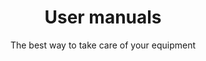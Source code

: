 ---
layout: manuals

lang: en
namespace: manuals
permalink: /en/manuals/

categories: support

title: "User manuals"
subtitle: The best way to take care of your equipment
hero-image: /assets/img/jpg/1920/books.jpg
hero-style:
---